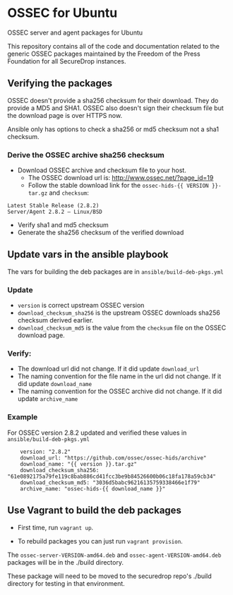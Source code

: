 # OSSEC for Ubuntu
OSSEC server and agent packages for Ubuntu

This repository contains all of the code and documentation related to the generic OSSEC packages maintained by the Freedom of the Press Foundation for all SecureDrop instances.

## Verifying the packages

OSSEC doesn't provide a sha256 checksum for their download. They do provide a MD5 and SHA1. OSSEC also doesn't sign their checksum file but the download page is over HTTPS now.

Ansible only has options to check a sha256 or md5 checksum not a sha1 checksum.

### Derive the OSSEC archive sha256 checksum

* Download OSSEC archive and checksum file to your host.
  * The OSSEC download url is: http://www.ossec.net/?page_id=19
  * Follow the stable download link for the `ossec-hids-{{ VERSION }}-tar.gz` and `checksum`:

```
Latest Stable Release (2.8.2)
Server/Agent 2.8.2 – Linux/BSD
```

* Verify sha1 and md5 checksum
* Generate the sha256 checksum of the verified download

## Update vars in the ansible playbook

The vars for building the deb packages are in `ansible/build-deb-pkgs.yml`

### Update

* `version` is correct upstream OSSEC version
* `download_checksum_sha256` is the upstream OSSEC downloads sha256 checksum derived earlier.
* `download_checksum_md5` is the value from the `checksum` file on the OSSEC download page.

### Verify:

* The download url did not change. If it did update `download_url`
* The naming convention for the file name in the url did not change. If it did update `download_name`
* The naming convention for the OSSEC archive did not change. If it did update `archive_name`

### Example
For OSSEC version 2.8.2 updated and verified these values in `ansible/build-deb-pkgs.yml`

```
    version: "2.8.2"
    download_url: "https://github.com/ossec/ossec-hids/archive"
    download_name: "{{ version }}.tar.gz"
    download_checksum_sha256: "61e0892175a79fe119c8bab886cd41fcc3be9b84526600b06c18fa178a59cb34"
    download_checksum_md5: "3036d5babc96216135759338466e1f79"
    archive_name: "ossec-hids-{{ download_name }}"
```

## Use Vagrant to build the deb packages

* First time, run `vagrant up`.

* To rebuild packages you can just run `vagrant provision`.

The `ossec-server-VERSION-amd64.deb` and `ossec-agent-VERSION-amd64.deb` packages will be in the ./build directory.

These package will need to be moved to the securedrop repo's ./build directory for testing in that environment.
